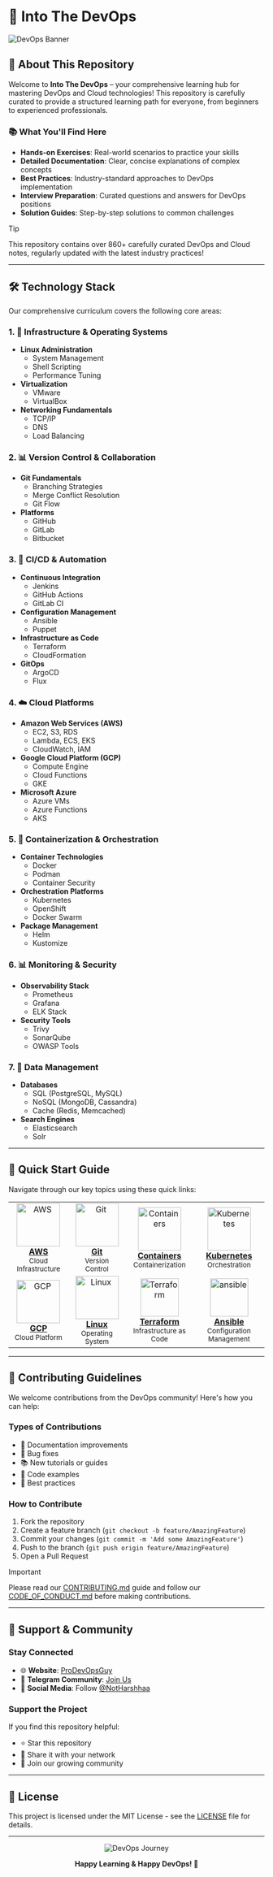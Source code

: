 # 🚀 Into The DevOps

![DevOps Banner](https://imgur.com/IEovLz2.png)

## 🎯 About This Repository

Welcome to **Into The DevOps** – your comprehensive learning hub for mastering DevOps and Cloud technologies! This repository is carefully curated to provide a structured learning path for everyone, from beginners to experienced professionals.

### 📚 What You'll Find Here
- **Hands-on Exercises**: Real-world scenarios to practice your skills
- **Detailed Documentation**: Clear, concise explanations of complex concepts
- **Best Practices**: Industry-standard approaches to DevOps implementation
- **Interview Preparation**: Curated questions and answers for DevOps positions
- **Solution Guides**: Step-by-step solutions to common challenges

> [!TIP]
>
> This repository contains over 860+ carefully curated DevOps and Cloud notes, regularly updated with the latest industry practices!

---

## 🛠️ Technology Stack

Our comprehensive curriculum covers the following core areas:

### 1. 🐧 Infrastructure & Operating Systems
- **Linux Administration**
  - System Management
  - Shell Scripting
  - Performance Tuning
- **Virtualization**
  - VMware
  - VirtualBox
- **Networking Fundamentals**
  - TCP/IP
  - DNS
  - Load Balancing

### 2. 📊 Version Control & Collaboration
- **Git Fundamentals**
  - Branching Strategies
  - Merge Conflict Resolution
  - Git Flow
- **Platforms**
  - GitHub
  - GitLab
  - Bitbucket

### 3. 🔄 CI/CD & Automation
- **Continuous Integration**
  - Jenkins
  - GitHub Actions
  - GitLab CI
- **Configuration Management**
  - Ansible
  - Puppet
- **Infrastructure as Code**
  - Terraform
  - CloudFormation
- **GitOps**
  - ArgoCD
  - Flux

### 4. ☁️ Cloud Platforms
- **Amazon Web Services (AWS)**
  - EC2, S3, RDS
  - Lambda, ECS, EKS
  - CloudWatch, IAM
- **Google Cloud Platform (GCP)**
  - Compute Engine
  - Cloud Functions
  - GKE
- **Microsoft Azure**
  - Azure VMs
  - Azure Functions
  - AKS

### 5. 🐳 Containerization & Orchestration
- **Container Technologies**
  - Docker
  - Podman
  - Container Security
- **Orchestration Platforms**
  - Kubernetes
  - OpenShift
  - Docker Swarm
- **Package Management**
  - Helm
  - Kustomize

### 6. 📊 Monitoring & Security
- **Observability Stack**
  - Prometheus
  - Grafana
  - ELK Stack
- **Security Tools**
  - Trivy
  - SonarQube
  - OWASP Tools

### 7. 💾 Data Management
- **Databases**
  - SQL (PostgreSQL, MySQL)
  - NoSQL (MongoDB, Cassandra)
  - Cache (Redis, Memcached)
- **Search Engines**
  - Elasticsearch
  - Solr

---

## 🚀 Quick Start Guide

Navigate through our key topics using these quick links:

<table align="center">
  <tr>
    <td align="center"><a href="topics/aws/README.md"><img src="images/aws.png" width="85px;" height="85px" alt="AWS"/><br /><b>AWS</b></a><br/><sub>Cloud Infrastructure</sub></td>
    <td align="center"><a href="topics/git/README.md"><img src="images/git.png" width="85px;" height="85px" alt="Git"/><br /><b>Git</b></a><br/><sub>Version Control</sub></td>
    <td align="center"><a href="topics/containers/README.md"><img src="images/containers.png" width="85px;" height="85px" alt="Containers"/><br /><b>Containers</b></a><br/><sub>Containerization</sub></td>
    <td align="center"><a href="topics/kubernetes/README.md"><img src="images/kubernetes.png" width="85px;" height="85px" alt="Kubernetes"/><br /><b>Kubernetes</b></a><br/><sub>Orchestration</sub></td>
  </tr>
  <tr>
    <td align="center"><a href="topics/gcp/README.md"><img src="images/googlecloud.png" width="85px;" height="85px" alt="GCP"/><br /><b>GCP</b></a><br/><sub>Cloud Platform</sub></td>
    <td align="center"><a href="topics/linux/README.md"><img src="images/linux.png" width="85px;" height="85px" alt="Linux"/><br /><b>Linux</b></a><br/><sub>Operating System</sub></td>
    <td align="center"><a href="topics/terraform/README.md"><img src="images/terraform.png" width="75px;" height="75px" alt="Terraform"/><br /><b>Terraform</b></a><br/><sub>Infrastructure as Code</sub></td>
    <td align="center"><a href="topics/ansible/README.md"><img src="images/ansible.png" width="75px;" height="75px;" alt="ansible"/><br /><b>Ansible</b></a><br/><sub>Configuration Management</sub></td>
  </tr>
</table>

---

## 🤝 Contributing Guidelines

We welcome contributions from the DevOps community! Here's how you can help:

### Types of Contributions
- 📝 Documentation improvements
- 🐛 Bug fixes
- 📚 New tutorials or guides
- 🔧 Code examples
- 🌟 Best practices

### How to Contribute
1. Fork the repository
2. Create a feature branch (`git checkout -b feature/AmazingFeature`)
3. Commit your changes (`git commit -m 'Add some AmazingFeature'`)
4. Push to the branch (`git push origin feature/AmazingFeature`)
5. Open a Pull Request

> [!IMPORTANT]
>
> Please read our [CONTRIBUTING.md](CONTRIBUTING.md) guide and follow our [CODE_OF_CONDUCT.md](CODE_OF_CONDUCT.md) before making contributions.

---

## 🌟 Support & Community

### Stay Connected
- 🌐 **Website**: [ProDevOpsGuy](https://blog.prodevopsguy.xyz)
- 💬 **Telegram Community**: [Join Us](https://t.me/prodevopsguy)
- 📱 **Social Media**: Follow [@NotHarshhaa](https://github.com/NotHarshhaa)

### Support the Project
If you find this repository helpful:
- ⭐ Star this repository
- 🔄 Share it with your network
- 👥 Join our growing community

---

## 📜 License

This project is licensed under the MIT License - see the [LICENSE](LICENSE) file for details.

---

<div align="center">

![DevOps Journey](https://imgur.com/2j7GSPs.png)

**Happy Learning & Happy DevOps! 🚀**

</div>

